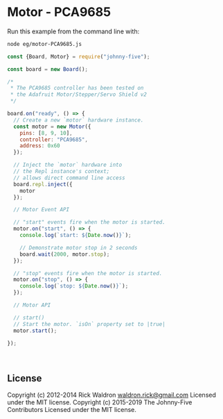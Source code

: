 <!--remove-start-->

# Motor - PCA9685

<!--remove-end-->








Run this example from the command line with:
```bash
node eg/motor-PCA9685.js
```


```javascript
const {Board, Motor} = require("johnny-five");

const board = new Board();

/*
 * The PCA9685 controller has been tested on
 * the Adafruit Motor/Stepper/Servo Shield v2
 */

board.on("ready", () => {
  // Create a new `motor` hardware instance.
  const motor = new Motor({
    pins: [8, 9, 10],
    controller: "PCA9685",
    address: 0x60
  });

  // Inject the `motor` hardware into
  // the Repl instance's context;
  // allows direct command line access
  board.repl.inject({
    motor
  });

  // Motor Event API

  // "start" events fire when the motor is started.
  motor.on("start", () => {
    console.log(`start: ${Date.now()}`);

    // Demonstrate motor stop in 2 seconds
    board.wait(2000, motor.stop);
  });

  // "stop" events fire when the motor is started.
  motor.on("stop", () => {
    console.log(`stop: ${Date.now()}`);
  });

  // Motor API

  // start()
  // Start the motor. `isOn` property set to |true|
  motor.start();

});

```








&nbsp;

<!--remove-start-->

## License
Copyright (c) 2012-2014 Rick Waldron <waldron.rick@gmail.com>
Licensed under the MIT license.
Copyright (c) 2015-2019 The Johnny-Five Contributors
Licensed under the MIT license.

<!--remove-end-->

